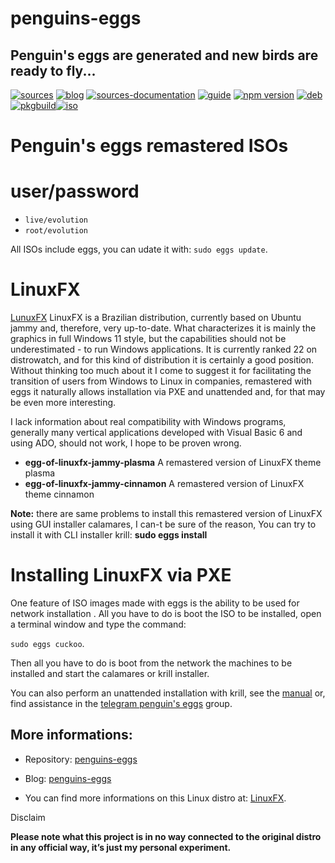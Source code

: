 penguins-eggs
=============

## Penguin&#39;s eggs are generated and new birds are ready to fly...
[![sources](https://img.shields.io/badge/github-sources-cyan)](https://github.com/pieroproietti/penguins-eggs)
[![blog](https://img.shields.io/badge/blog-penguin's%20eggs-cyan)](https://penguins-eggs.net)
[![sources-documentation](https://img.shields.io/badge/sources-documentation-blue)](https://penguins-eggs.net/sources-documentation/index.html)
[![guide](https://img.shields.io/badge/guide-penguin's%20eggs-cyan)](https://penguins-eggs.net/book/)
[![npm version](https://img.shields.io/npm/v/penguins-eggs.svg)](https://npmjs.org/package/penguins-eggs)
[![deb](https://img.shields.io/badge/deb-packages-blue)](https://sourceforge.net/projects/penguins-eggs/files/DEBS)
[![pkgbuild](https://img.shields.io/badge/pkgbuild-packages-blue)](https://sourceforge.net/projects/penguins-eggs/files/PKGBUILD)[![iso](https://img.shields.io/badge/iso-images-cyan)](https://sourceforge.net/projects/penguins-eggs/files/ISOS)

# Penguin's eggs remastered ISOs

# user/password
* ```live/evolution```
* ```root/evolution```

All ISOs include eggs, you can udate it with: ```sudo eggs update```.

# LinuxFX

[LunuxFX](https://www.windowsfx.org/) LinuxFX is a Brazilian distribution, currently based on Ubuntu jammy and, therefore, very up-to-date. What characterizes it is mainly the graphics in full Windows 11 style, but the capabilities should not be underestimated - to run Windows applications. It is currently ranked 22 on distrowatch, and for this kind of distribution it is certainly a good position. Without thinking too much about it I come to suggest it for facilitating the transition of users from Windows to Linux in companies, remastered with eggs it naturally allows installation via PXE and unattended and, for that may be even more interesting.

I lack information about real compatibility with Windows programs, generally many vertical applications developed with Visual Basic 6 and using ADO, should not work, I hope to be proven wrong.

* **egg-of-linuxfx-jammy-plasma** A remastered version of LinuxFX theme plasma
* **egg-of-linuxfx-jammy-cinnamon** A remastered version of LinuxFX theme cinnamon

**Note:** there are same problems to install this remastered version of LinuxFX using GUI installer calamares, I can-t be sure of the reason, You can try to install it with CLI installer krill: **sudo eggs install**

# Installing LinuxFX via PXE

One feature of ISO images made with eggs is the ability to be used for network installation . All you have to do is boot the ISO to be installed, open a terminal window and type the command: 

```sudo eggs cuckoo```.

Then all you have to do is boot from the network the machines to be installed and start the calamares or krill installer.

You can also perform an unattended installation with krill, see the [manual](https://penguins-eggs.net/book/) or, find assistance in the [telegram penguin's eggs](https://t.me/penguins_eggs) group.


## More informations:

* Repository: [penguins-eggs](https://github.com/pieroproietti/penguins-eggs)
* Blog: [penguins-eggs](https://penguins-eggs.net)

* You can find more informations on this Linux distro at: [LinuxFX](https://www.linuxfx.org/).


Disclaim

__Please note what this project is in no way connected to the original distro in any official way, it’s just my personal experiment.__

